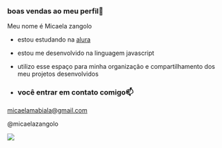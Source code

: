 ### boas vendas ao meu perfil💙

Meu nome é Micaela zangolo

- estou estudando na [alura](https://www.alura.com.br)
- estou me desenvolvido na linguagem javascript
- utilizo esse espaço para minha organização e compartilhamento dos meu projetos desenvolvidos

- ### você entrar em contato comigo📫

 micaelamabiala@gmail.com
 
@micaelazangolo

![](https://github.com/user-attachments/assets/881782ce-b42a-4cf9-8614-409ab32d946d)

